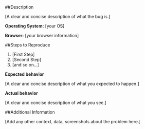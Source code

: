 
##Description

[A clear and concise description of what the bug is.]

**Operating System:** [your OS]

**Browser:** [your browser information]

##Steps to Reproduce
1. [First Step]
2. [Second Step]
3. [and so on...]

**Expected behavior**

[A clear and concise description of what you expected to happen.]

**Actual behavior**

[A clear and concise description of what you see.]

##Additional Information

[Add any other context, data, screenshots about the problem here.]
